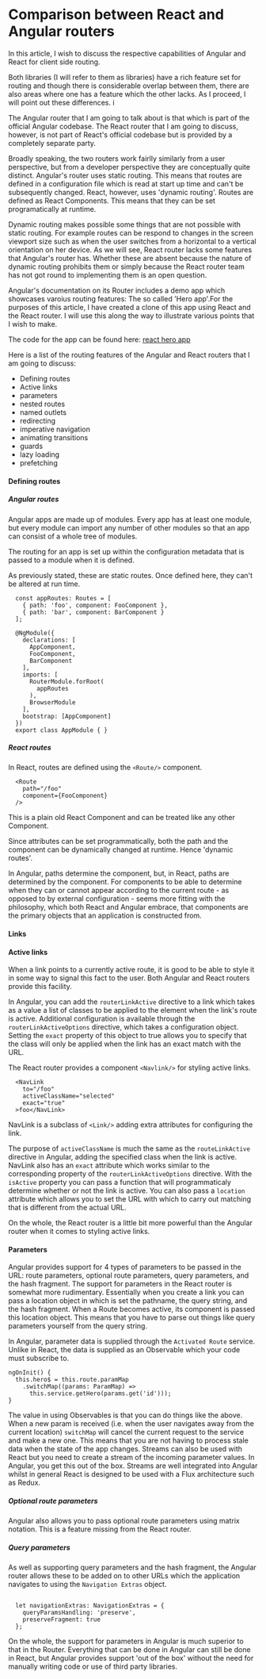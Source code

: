 # Comparison between React and Angular routers
In this article, I wish to discuss the respective capabilities of Angular and React for client side routing.

Both libraries (I will refer to them as libraries) have a rich feature set for routing and though there is considerable overlap between them, there are also areas where one has a feature which the other lacks. As I proceed, I will point out these differences.
i

The Angular router that I am going to talk about is that which is part of the official Angular codebase. The React router that I am going to discuss, however, is not part of React's official codebase but is provided by a completely separate party.

Broadly speaking, the two routers work fairlly similarly from a user perspective, but from a developer perspective they are conceptually quite distinct. Angular's router uses static routing. This means that routes are defined in a configuration file which is read at start up time and can't be subsequently changed. React, however, uses 'dynamic routing'. Routes are defined as React Components. This means that they can be set programatically at runtime.

Dynamic routing makes possible some things that are not possible with static routing. For example routes can be respond to changes in the screen viewport size such as when the user switches from a horizontal to a vertical orientation on her device. As we will see, React router lacks some features that Angular's router has. Whether these are absent because the nature of dynamic routing prohibits them or simply because the React router team has not got round to implementing them is an open question.


Angular's documentation on its Router includes a demo app which showcases varoius routing features: The so called 'Hero app'.For the purposes of this article, I have created a clone of this app using React and the React router. I will use this along the way to illustrate various points that I wish to make.


The code for the app can be found here: [react hero app](link)

Here is a list of the routing features of the Angular and React routers that I am going to discuss:
* Defining routes
* Active links
* parameters
* nested routes
* named outlets
* redirecting
* imperative navigation
* animating transitions
* guards
* lazy loading
* prefetching

#### Defining routes 
##### Angular routes
Angular apps are made up of modules. Every app has at least one module, but every module can import any number of other modules so that an app can consist of a whole tree of modules.

The routing for an app is set up within the configuration metadata that is passed to a module when it is defined.

As previously stated, these are static routes. Once defined here, they can't be altered at run time.


```
  const appRoutes: Routes = [
    { path: 'foo', component: FooComponent },
    { path: 'bar', component: BarComponent }
  ];

  @NgModule({
    declarations: [
      AppComponent,
      FooComponent,
      BarComponent
    ],
    imports: [
      RouterModule.forRoot(
        appRoutes
      ),
      BrowserModule
    ],
    bootstrap: [AppComponent]
  })
  export class AppModule { }

```
##### React routes
In React, routes are defined using the `<Route/>` component.

```
  <Route
    path="/foo"
    component={FooComponent}
  />
```
This is a plain old React Component and can be treated like any other Component.

Since attributes can be set programmatically, both the path and the component can be dynamically changed at runtime. Hence 'dynamic routes'.

In Angular, paths determine the component, but, in React, paths are determined by the component.
For components to be able to determine when they can or cannot appear according to the current route  - as opposed to by external configuration - seems more fitting with the philosophy, which both React and Angular embrace, that components are the primary objects that an application is constructed from.

#### Links

#### Active links
When a link points to a currently active route, it is good to be able to style it in some way to signal this fact to the user. Both Angular and React routers provide this facility.

In Angular, you can add the `routerLinkActive` directive to a link which takes as a value a list of classes to be applied to the element when the link's route is active.
Additional configuration is available through the `routerLinkActiveOptions` directive, which takes a configuration object. Setting the `exact` property of this object to true allows you to specify that the class will only be applied when the link has an exact match with the URL.

The React router provides a component `<Navlink/>` for styling active links.

```
  <NavLink
    to="/foo"
    activeClassName="selected"
    exact="true"
  >foo</NavLink>

```
NavLink is a subclass of `<Link/>` adding extra attributes for configuring the link.

The purpose of `activeClassName` is much the same as the `routeLinkActive` directive in Angular, adding the specified class when the link is active.
NavLink also has an `exact` attribute which works similar to the corresponding property of the `routerLinkActiveOptions` directive.
With the `isActive` property you can pass a function that will programmaticaly determine whether or not the link is active.
You can also pass a `location` attribute which allows you to set  the URL with which to carry out matching that is different from the actual URL.

On the whole, the React router is a little bit more powerful than the Angular router when it comes to styling active links.

#### Parameters
Angular provides support for 4 types of parameters to be passed in the URL: route parameters, optional route parameters, query parameters, and the hash fragment.
The support for parameters in the React router is somewhat more rudimentary. Essentially when you create a link you can pass a location object in which is set the pathname, the query string, and the hash fragment. When a Route becomes active, its component is passed this location object. This means that you have to parse out things like query parameters yourself from the query string.

In Angular, parameter data is supplied through the `Activated Route` service. Unlike in React, the data is supplied as an Observable which your code must subscribe to.
```
ngOnInit() {
  this.hero$ = this.route.paramMap
    .switchMap((params: ParamMap) =>
      this.service.getHero(params.get('id')));
}
```

The value in using Observables is that you can do things like the above. When a new param is received (i.e. when the user navigates away from the current location) `switchMap` will cancel the current request to the service and make a new one. This means that you are not having to process stale data when the state of the app changes. Streams can also be used with React but you need to create a stream of the incoming parameter values. In Angular, you get this out of the box. Streams are well integrated into Angular whilst in general React is designed to be used with a Flux architecture such as Redux.

##### Optional route parameters
Angular also allows you to pass optional route parameters using matrix notation.
This is a feature missing from the React router.


##### Query parameters
As well as supporting query parameters and the hash fragment, the Angular router allows these to be added on to other URLs which the application navigates to using the `Navigation Extras` object.

```

  let navigationExtras: NavigationExtras = {
    queryParamsHandling: 'preserve',
    preserveFragment: true
  };

```
On the whole, the support for parameters in Angular is much superior to that in the Router. Everything that can be done in Angular can still be done in React, but Angular provides support 'out of the box' without the need for manually writing code or use of third party libraries.
